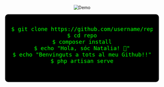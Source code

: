 <p align="center">
  <img src="https://i.imgur.com/5dNv2qM.gif" alt="Demo" />
</p>

<div style="background-color:black; padding:20px; border-radius:10px; text-align: center;">
  <pre style="color:#00ff00; font-family:monospace; font-size:18px;">
$ git clone https://github.com/username/repo.git
$ cd repo
$ composer install
$ echo "Hola, sóc Natalia! 🚀"
$ echo "Benvinguts a tots al meu Github!!"
$ php artisan serve
  </pre>
</div>





